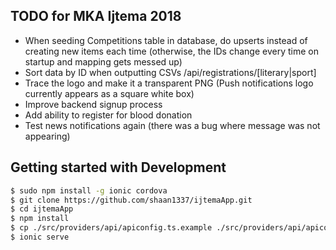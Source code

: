 ## TODO for MKA Ijtema 2018
- When seeding Competitions table in database, do upserts instead of creating new items each time (otherwise, the IDs change every time on startup and mapping gets messed up)
- Sort data by ID when outputting CSVs /api/registrations/[literary|sport]
- Trace the logo and make it a transparent PNG (Push notifications logo currently appears as a square white box)
- Improve backend signup process
- Add ability to register for blood donation
- Test news notifications again (there was a bug where message was not appearing)

## Getting started with Development
```bash
$ sudo npm install -g ionic cordova
$ git clone https://github.com/shaan1337/ijtemaApp.git
$ cd ijtemaApp
$ npm install
$ cp ./src/providers/api/apiconfig.ts.example ./src/providers/api/apiconfig.ts #Edit apiconfig.ts to put the backend url
$ ionic serve
```